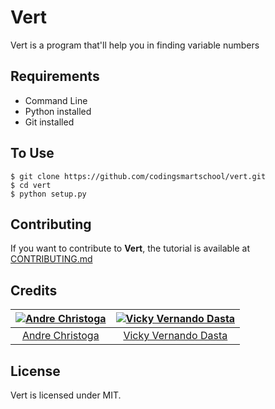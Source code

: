 # Vert
Vert is a program that'll help you in finding variable numbers

## Requirements
* Command Line
* Python installed
* Git installed

## To Use
```shell
$ git clone https://github.com/codingsmartschool/vert.git
$ cd vert
$ python setup.py
```

## Contributing
If you want to contribute to **Vert**, the tutorial is available at [CONTRIBUTING.md](CONTRIBUTING.md)

## Credits

[![Andre Christoga](https://avatars0.githubusercontent.com/u/14870769?v=3&s=460)](http://christoga.github.io) | [![Vicky Vernando Dasta](https://avatars3.githubusercontent.com/u/7861544?v=3&s=460)](http://vickydasta.github.io)
:---:|:---:
[Andre Christoga](http://christoga.github.io) | [Vicky Vernando Dasta](http://vickydasta.github.io)


## License
Vert is licensed under MIT.
